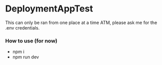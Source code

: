 # DeploymentAppTest

This can only be ran from one place at a time ATM, please ask me for the .env credentials.

### How to use (for now)

- npm i
- npm run dev
